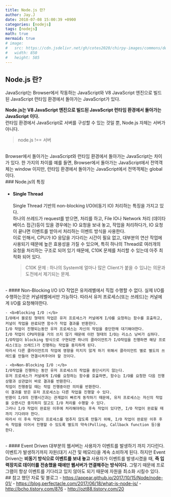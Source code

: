```yaml
---
title: Node.js 란?
author: Jay.J
date: 2018-07-08 15:00:39 +0900
categories: [nodejs]
tags: [nodejs]
math: true
mermaid: true
# image:
#   src: https://cdn.jsdelivr.net/gh/cotes2020/chirpy-images/commons/devices-mockup.png
#   width: 850
#   height: 585
---
```


## Node.js 란?

JavaScript는 Browser에서 작동하는 JavaScript와 V8 JavaScript 엔진으로 빌드된 JavaScript 런타임 환경에서 돌아가는 JavaScript가 있다.  
  
<b>Node.js는 V8 JavaScript 엔진으로 빌드된 JavaScript 런타임 환경에서 돌아가는 JavaScript 이다.</b>  
런타임 환경에서 JavaScript로 서버를 구성할 수 있는 것일 뿐, Node.js 자체는 서버가 아니다.  
> node.js !== 서버  

<br>
Browser에서 돌아가는 JavaScript와 런타임 환경에서 돌아가는 JavaScript는 차이가 있다.  
한 가지의 차이를 예를 들면,  
Browser에서 돌아가는 JavaScript에서 전역객체는 window 이지만,  
런타임 환경에서 돌아가는 JavaScript에서 전역객체는 global 이다.  
  
<br>
### Node.js의 특징

- #### Single Thread  
    Single Thread 기반의 non-blocking I/O(비동기 IO) 처리하는 특징을 가지고 있다.  
    하나의 쓰레드가 request를 받으면, 처리를 하고, File IO나 Network 처리 (데이타 베이스 접근)등이 있을 경우에는 IO 요청을 보내 놓고, 작업을 처리하다가, IO 요청이 끝나면 이벤트를 받아서 처리하는 이벤트 방식을 사용한다.  
    이로 인해서, CPU가 IO 응답을 기다리는 시간이 필요 없고, 대부분의 연산 작업에 사용되기 때문에 높은 효용성을 가질 수 있으며, 특히 하나의 Thread로 여러개의 요청을 처리하는 구조로 되어 있기 때문에, C10K 문제를 처리할 수 있는데 아주 최적화 되어 있다.  
    > C10K 문제 : 하나의 System에 얼마나 많은 Client가 붙을 수 있냐는 의문과 도전에서 제기되는 문제.  

<br>
- #### Non-Blocking I/O  
    I/O 작업은 유저레벨에서 직접 수행할 수 없다.  
    실제 I/O를 수행하는것은 커널레벨에서만 가능하다.  
    따라서 유저 프로세스(또는 쓰레드)는 커널에게 I/O를 요청해야한다.  
    
    - <b>Blocking I/O :</b>  
    I/O에서 블로킹 형태의 작업은 유저 프로세스가 커널에게 I/O를 요청하는 함수를 호출하고, 커널이 작업을 완료되면 함수가 작업 결과를 반환한다.  
    I/O 작업이 진행되는동안 유저 프로세스는 자신의 작업을 중단한채 대기해야한다.  
    I/O 작업이 CPU자원을 거의 쓰지 않기 때문에 이런 형태의 I/O는 리소스 낭비가 심하다.  
    I/O작업이 blocking 방식으로 구현되면 하나의 클라이언트가 I/O작업을 진행하면 해당 프로세스(또는 쓰레드)가 진행하는 작업을 중지하게 된다.  
    따라서 다른 클라이언트의 작업에 영향을 미치지 않게 하기 위해서 클라이언트 별로 별도의 쓰레드를 만들어 연결시켜주어야 할 것이다.  
    
    - <b>Non-Blocking I/O :</b>  
    I/O작업을 진행하는 동안 유저 프로세스의 작업을 중단시키지 않는다.  
    유저 프로세스가 커널에게 I/O를 요청하는 함수를 호출하면, 함수는 I/O를 요청한 다음 진행상황과 상관없이 바로 결과를 반환한다.  
    작업이 진행중일 때는 작업 진행중이란 의미를 반환한다.  
    이 결과를 받은 유저 프로세스는 다른 작업을 진행할 수 있다.  
    반환이 I/O의 진행시간과는 관계없이 빠르게 동작하기 때문에, 유저 프로세스는 자신의 작업을 오랜시간 중지하지 않고도 I/O 처리를 수행할 수 있다.  
    그러나 I/O 작업이 완료된 이후에 처리해야하는 후속 작업이 있다면, I/O 작업이 완료될 때까지 기다려야 한다.  
    따라서 이 후속 작업이 프로세스를 멈추지 않도록 만들기 위해, I/O 작업이 완료된 이후 후속 작업을 이어서 진행할 수 있도록 별도의 약속(Polling, Callback function 등)을 한다.  

<br>
- #### Event Driven   
    대부분의 웹서버는 사용자가 이벤트를 발생하기 까지 기다린다.  
    이벤트가 발생하기까지 자원(대기 시간 및 메모리)을 계속 소비하게 된다.  
    하지만 Event Driven는 <b>비동기 방식으로 이벤트를 보내 놓고</b> 사용자가 이벤트를 발생시켰을 때,  
    <b>즉 입력장치로 데이터를 전송했을 때에만 웹서버가 연결해주는 방식이다.</b>  
    그렇기 때문에 프로그램이 항상 이벤트를 기다리고 있지 않아도 되기 때문에 자원을 최소화 시킬수 있다.  
    

<br>
## 참고 했던 자료 및 블로그  
 - <a href="https://appear.github.io/2017/10/15/Node/node-01/">https://appear.github.io/2017/10/15/Node/node-01/</a>
 - <a href="https://blog.perfectacle.com/2017/06/18/what-is-node-js/">https://blog.perfectacle.com/2017/06/18/what-is-node-js/</a>
 - <a href="http://bcho.tistory.com/876">http://bcho.tistory.com/876</a>
 - <a href="http://ozt88.tistory.com/20">http://ozt88.tistory.com/20</a>

